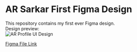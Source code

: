 # AR Sarkar First Figma Design

This repository contains my first ever Figma design.  
Design preview:  
![AR Profile UI Design](design/Android-Compact-1.png)

[Figma File Link]("https://www.figma.com/design/mfWXT5nQKhWT2tBcOlxVou/Frist_Practice?node-id=0-1&t=SA3FIXevvWOYBhLs-1")
